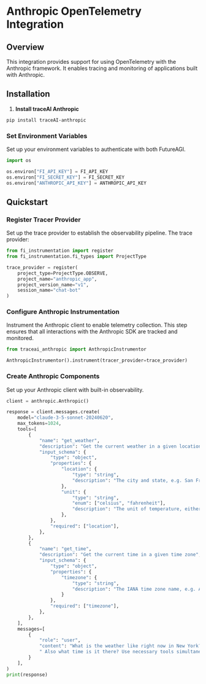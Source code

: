# Anthropic OpenTelemetry Integration

## Overview
This integration provides support for using OpenTelemetry with the Anthropic framework. It enables tracing and monitoring of applications built with Anthropic.

## Installation

1. **Install traceAI Anthropic**

```bash
pip install traceAI-anthropic
```


### Set Environment Variables
Set up your environment variables to authenticate with both FutureAGI.

```python
import os

os.environ["FI_API_KEY"] = FI_API_KEY
os.environ["FI_SECRET_KEY"] = FI_SECRET_KEY
os.environ["ANTHROPIC_API_KEY"] = ANTHROPIC_API_KEY
```

## Quickstart

### Register Tracer Provider
Set up the trace provider to establish the observability pipeline. The trace provider:

```python
from fi_instrumentation import register
from fi_instrumentation.fi_types import ProjectType

trace_provider = register(
    project_type=ProjectType.OBSERVE,
    project_name="anthropic_app",
    project_version_name="v1",
    session_name="chat-bot"
)
```

### Configure Anthropic Instrumentation
Instrument the Anthropic client to enable telemetry collection. This step ensures that all interactions with the Anthropic SDK are tracked and monitored.

```python
from traceai_anthropic import AnthropicInstrumentor

AnthropicInstrumentor().instrument(tracer_provider=trace_provider)
```

### Create Anthropic Components
Set up your Anthropic client with built-in observability.

```python
client = anthropic.Anthropic()

response = client.messages.create(
    model="claude-3-5-sonnet-20240620",
    max_tokens=1024,
    tools=[
        {
            "name": "get_weather",
            "description": "Get the current weather in a given location",
            "input_schema": {
                "type": "object",
                "properties": {
                    "location": {
                        "type": "string",
                        "description": "The city and state, e.g. San Francisco, CA",
                    },
                    "unit": {
                        "type": "string",
                        "enum": ["celsius", "fahrenheit"],
                        "description": "The unit of temperature, either 'celsius' or 'fahrenheit'",
                    },
                },
                "required": ["location"],
            },
        },
        {
            "name": "get_time",
            "description": "Get the current time in a given time zone",
            "input_schema": {
                "type": "object",
                "properties": {
                    "timezone": {
                        "type": "string",
                        "description": "The IANA time zone name, e.g. America/Los_Angeles",
                    }
                },
                "required": ["timezone"],
            },
        },
    ],
    messages=[
        {
            "role": "user",
            "content": "What is the weather like right now in New York?"
            " Also what time is it there? Use necessary tools simultaneously.",
        }
    ],
)
print(response)
```

